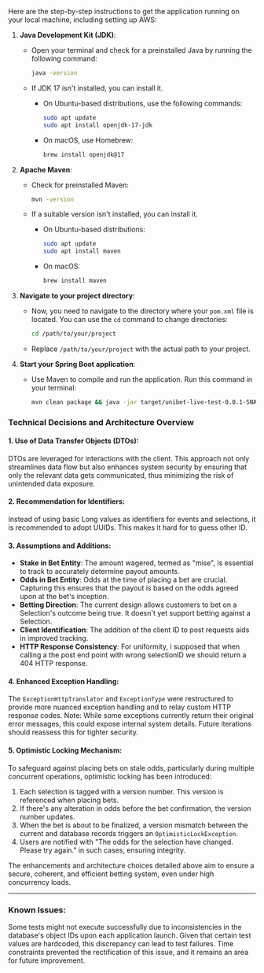 Here are the step-by-step instructions to get the application running on your local machine, including setting up AWS:

1. **Java Development Kit (JDK)**:
    - Open your terminal and check for a preinstalled Java by running the following command:

        ```bash
        java -version
        ```

    - If JDK 17 isn't installed, you can install it. 
        - On Ubuntu-based distributions, use the following commands:

            ```bash
            sudo apt update
            sudo apt install openjdk-17-jdk
            ```

        - On macOS, use Homebrew:

            ```bash
            brew install openjdk@17
            ```

2. **Apache Maven**:
    - Check for preinstalled Maven:

        ```bash
        mvn -version
        ```

    - If a suitable version isn't installed, you can install it.
        - On Ubuntu-based distributions:

            ```bash
            sudo apt update
            sudo apt install maven
            ```

        - On macOS:

            ```bash
            brew install maven
            ```
6. **Navigate to your project directory**:
    - Now, you need to navigate to the directory where your `pom.xml` file is located. You can use the `cd` command to change directories:

        ```bash
        cd /path/to/your/project
        ```

    - Replace `/path/to/your/project` with the actual path to your project.

7. **Start your Spring Boot application**:
    - Use Maven to compile and run the application. Run this command in your terminal:

        ```bash
        mvn clean package && java -jar target/unibet-live-test-0.0.1-SNAPSHOT.jar
        ```


### Technical Decisions and Architecture Overview

#### 1. Use of Data Transfer Objects (DTOs):

DTOs are leveraged for interactions with the client. This approach not only streamlines data flow but also enhances system security by ensuring that only the relevant data gets communicated, thus minimizing the risk of unintended data exposure.

#### 2. Recommendation for Identifiers:

Instead of using basic Long values as identifiers for events and selections, it is recommended to adopt UUIDs. This makes it hard for to guess other ID.

#### 3. Assumptions and Additions:

- **Stake in Bet Entity**: The amount wagered, termed as "mise", is essential to track to accurately determine payout amounts.
- **Odds in Bet Entity**: Odds at the time of placing a bet are crucial. Capturing this ensures that the payout is based on the odds agreed upon at the bet's inception.
- **Betting Direction**: The current design allows customers to bet on a Selection's outcome being true. It doesn't yet support betting against a Selection.
- **Client Identification**: The addition of the client ID to post requests aids in improved tracking.
- **HTTP Response Consistency**: For uniformity, i supposed that when calling a the post end point with wrong selectionID we should return a 404 HTTP response.

#### 4. Enhanced Exception Handling:

The `ExceptionHttpTranslator` and `ExceptionType` were restructured to provide more nuanced exception handling and to relay custom HTTP response codes. Note: While some exceptions currently return their original error messages, this could expose internal system details. Future iterations should reassess this for tighter security.

#### 5. Optimistic Locking Mechanism:

To safeguard against placing bets on stale odds, particularly during multiple concurrent operations, optimistic locking has been introduced:

1. Each selection is tagged with a version number. This version is referenced when placing bets.
2. If there's any alteration in odds before the bet confirmation, the version number updates.
3. When the bet is about to be finalized, a version mismatch between the current and database records triggers an `OptimisticLockException`.
4. Users are notified with "The odds for the selection have changed. Please try again." in such cases, ensuring integrity.

The enhancements and architecture choices detailed above aim to ensure a secure, coherent, and efficient betting system, even under high concurrency loads.

---

### Known Issues:

Some tests might not execute successfully due to inconsistencies in the database's object IDs upon each application launch. Given that certain test values are hardcoded, this discrepancy can lead to test failures. Time constraints prevented the rectification of this issue, and it remains an area for future improvement.

